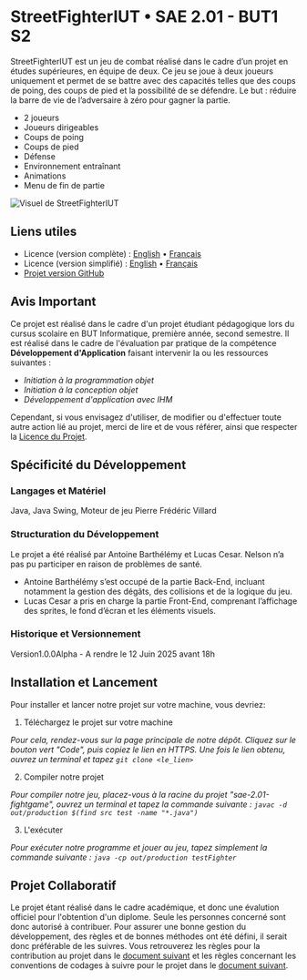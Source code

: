 # StreetFighterIUT • SAE 2.01 - BUT1 S2

StreetFighterIUT est un jeu de combat réalisé dans le cadre d’un projet en études supérieures, en équipe de deux.
Ce jeu se joue à deux joueurs uniquement et permet de se battre avec des capacités telles que des coups de poing, des coups de pied et la possibilité de se défendre.
Le but : réduire la barre de vie de l’adversaire à zéro pour gagner la partie.

- 2 joueurs
- Joueurs dirigeables
- Coups de poing
- Coups de pied
- Défense
- Environnement entraînant
- Animations
- Menu de fin de partie


![Visuel de StreetFighterIUT](https://drive.google.com/file/d/1TUeJHuqK6PQJYSD5RNgCfuu7T2vxcDrr/view?usp=sharing)

## Liens utiles

- Licence (version complète) : [English](LICENCE.md) • [Français](LICENCE-FR.md)
- Licence (version simplifié) : [English](LICENCE-SIMPLIFIE.md) • [Français](LICENCE-SIMPLIFIE-FR.md)
- [Projet version GitHub](https://github.com/AntoineBarthelemy/sae-2.01-fightgame/)


## Avis Important

Ce projet est réalisé dans le cadre d'un projet étudiant pédagogique lors du cursus scolaire en BUT Informatique, première année, second semestre. Il est réalisé dans le cadre de l'évaluation par pratique de la compétence **Développement d'Application** faisant intervenir la ou les ressources suivantes :

- *Initiation à la programmation objet*
- *Initiation à la conception objet*
- *Développement d'application avec IHM*

Cependant, si vous envisagez d'utiliser, de modifier ou d'effectuer toute autre action lié au projet, merci de lire et de vous référer, ainsi que respecter la [Licence du Projet](LICENCE-FR.md).

## Spécificité du Développement

### Langages et Matériel

Java, Java Swing,
Moteur de jeu Pierre Frédéric Villard

### Structuration du Développement

Le projet a été réalisé par Antoine Barthélémy et Lucas Cesar. Nelson n’a pas pu participer en raison de problèmes de santé.

- Antoine Barthélémy s’est occupé de la partie Back-End, incluant notamment la gestion des dégâts, des collisions et de la logique du jeu.
- Lucas Cesar a pris en charge la partie Front-End, comprenant l’affichage des sprites, le fond d’écran et les éléments visuels.

### Historique et Versionnement

Version1.0.0Alpha - A rendre le 12 Juin 2025 avant 18h

## Installation et Lancement
Pour installer et lancer notre projet sur votre machine, vous devriez:

1. Téléchargez le projet sur votre machine

*Pour cela, rendez-vous sur la page principale de notre dépôt. 
Cliquez sur le bouton vert "Code", puis copiez le lien en HTTPS.
Une fois le lien obtenu, ouvrez un terminal et tapez `git clone <le_lien>`*

2. Compiler notre projet

*Pour compiler notre jeu, placez-vous à la racine du projet "sae-2.01-fightgame", ouvrez un terminal et tapez la commande suivante :
`javac -d out/production $(find src test -name "*.java")
`*

3. L'exécuter 

*Pour exécuter notre programme et jouer au jeu, tapez simplement la commande suivante : `java -cp out/production testFighter
`*


## Projet Collaboratif 
 
Le projet étant réalisé dans le cadre académique, et donc une évalution officiel pour l'obtention d'un diplome. Seule les personnes concerné sont donc autorisé à contribuer. Pour assurer une bonne gestion du développement, des règles et de bonnes méthodes ont été défini, il serait donc préférable de les suivres. Vous retrouverez les règles pour la contribution au projet dans le [document suivant](CONTRIBUTING-FR.md) et les règles concernant les conventions de codages à suivre pour le projet dans le [document suivant](CodeGuideline-FR.md). 